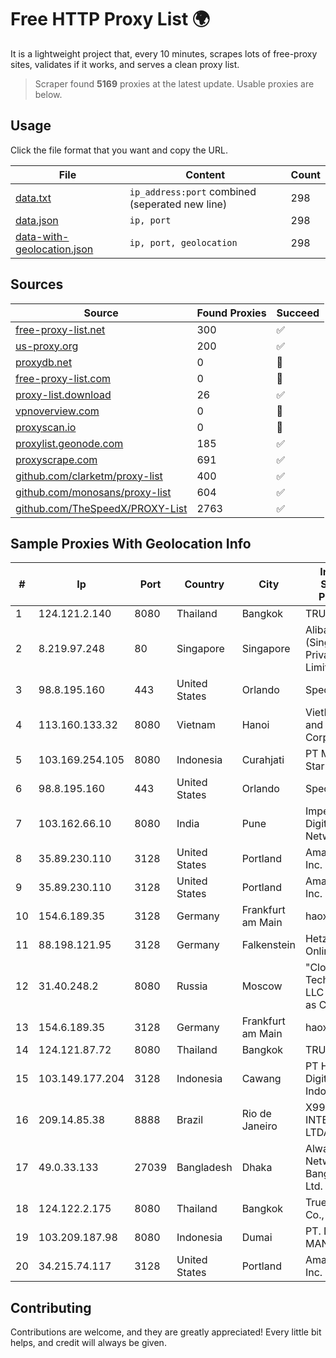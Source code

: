 
# Free HTTP Proxy List 🌍

It is a lightweight project that, every 10 minutes, scrapes lots of free-proxy sites, validates if it works, and serves a clean proxy list.


> Scraper found **5169** proxies at the latest update. Usable proxies are below.

## Usage

Click the file format that you want and copy the URL.


|File|Content|Count|
|----|-------|-----|
|[data.txt](https://raw.githubusercontent.com/themiralay/Proxy-List-World/master/data.txt)|`ip_address:port` combined (seperated new line)|298|
|[data.json](https://raw.githubusercontent.com/themiralay/Proxy-List-World/master/data.json)|`ip, port`|298|
|[data-with-geolocation.json](https://raw.githubusercontent.com/themiralay/Proxy-List-World/master/data-with-geolocation.json)|`ip, port, geolocation`|298|

## Sources

|Source|Found Proxies|Succeed|
|------|-------------|-------|
|[free-proxy-list.net](https://free-proxy-list.net)|300|✅|
|[us-proxy.org](https://www.us-proxy.org)|200|✅|
|[proxydb.net](http://proxydb.net)|0|🚫|
|[free-proxy-list.com](https://free-proxy-list.com/?page=&port=&type%5B%5D=http&type%5B%5D=https&up_time=0&search=Search)|0|🚫|
|[proxy-list.download](https://www.proxy-list.download/HTTP)|26|✅|
|[vpnoverview.com](https://vpnoverview.com/privacy/anonymous-browsing/free-proxy-servers)|0|🚫|
|[proxyscan.io](https://www.proxyscan.io)|0|🚫|
|[proxylist.geonode.com](https://proxylist.geonode.com/api/proxy-list?limit=300&page=1&sort_by=lastChecked&sort_type=desc&protocols=http,https)|185|✅|
|[proxyscrape.com](https://api.proxyscrape.com/v2/?request=displayproxies&protocol=http&timeout=10000&country=all&ssl=all&anonymity=all)|691|✅|
|[github.com/clarketm/proxy-list](https://raw.githubusercontent.com/clarketm/proxy-list/master/proxy-list-raw.txt)|400|✅|
|[github.com/monosans/proxy-list](https://raw.githubusercontent.com/monosans/proxy-list/main/proxies/http.txt)|604|✅|
|[github.com/TheSpeedX/PROXY-List](https://raw.githubusercontent.com/TheSpeedX/PROXY-List/master/http.txt)|2763|✅|


## Sample Proxies With Geolocation Info

|#|Ip|Port|Country|City|Internet Service Provider|
|-|--|----|-------|----|-------------------------|
|1|124.121.2.140|8080|Thailand|Bangkok|TRUEBB|
|2|8.219.97.248|80|Singapore|Singapore|Alibaba Cloud (Singapore) Private Limited|
|3|98.8.195.160|443|United States|Orlando|Spectrum|
|4|113.160.133.32|8080|Vietnam|Hanoi|VietNam Post and Telecom Corporation|
|5|103.169.254.105|8080|Indonesia|Curahjati|PT Master Star Network|
|6|98.8.195.160|443|United States|Orlando|Spectrum|
|7|103.162.66.10|8080|India|Pune|Imperium Digital Network|
|8|35.89.230.110|3128|United States|Portland|Amazon.com, Inc.|
|9|35.89.230.110|3128|United States|Portland|Amazon.com, Inc.|
|10|154.6.189.35|3128|Germany|Frankfurt am Main|haoxiangyun|
|11|88.198.121.95|3128|Germany|Falkenstein|Hetzner Online GmbH|
|12|31.40.248.2|8080|Russia|Moscow|"Cloud Technologies" LLC trading as Cloud.ru|
|13|154.6.189.35|3128|Germany|Frankfurt am Main|haoxiangyun|
|14|124.121.87.72|8080|Thailand|Bangkok|TRUEBB|
|15|103.149.177.204|3128|Indonesia|Cawang|PT Herza Digital Indonesia|
|16|209.14.85.38|8888|Brazil|Rio de Janeiro|X99 INTERNET LTDA.|
|17|49.0.33.133|27039|Bangladesh|Dhaka|Always On Network Bangladesh Ltd.|
|18|124.122.2.175|8080|Thailand|Bangkok|True Internet Co., Ltd.|
|19|103.209.187.98|8080|Indonesia|Dumai|PT. DUMAI MANDIRI NET|
|20|34.215.74.117|3128|United States|Portland|Amazon.com, Inc.|



## Contributing

Contributions are welcome, and they are greatly appreciated! Every
little bit helps, and credit will always be given.

